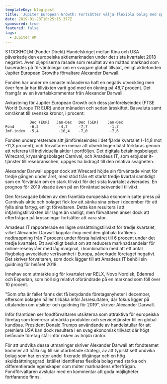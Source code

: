 ```yaml
---
templateKey: blog-post
title: 'Jupiter European Growth: Fortsätter välja flexibla bolag med spetsegenskaper'
date: 2019-01-28T10:25:15.377Z
sponsored: true
featured: false
tags:
  - Jupiter AM
---
```

STOCKHOLM (Fonder Direkt) Handelskriget mellan Kina och USA påverkade den europeiska aktiemarknaden under det sista kvartalet 2018 negativt. Även oljepriserna rasade som resultat av en mättad marknad som baserades på förväntningar om en svagare global tillväxt, enligt aktiefonden Jupiter European Growths förvaltare Alexander Darwall.

Fonden har under de senaste månaderna haft en negativ utveckling men över fem år har tillväxten varit god med en ökning på 48,7 procent. Det framgår av en kvartalskommentar från Alexander Darwall.

Avkastning för Jupiter European Growth och dess jämförelseindex (FTSE World Europe TR EUR) under månaden och sedan årsskiftet. Basvaluta samt omräknat till svenska kronor, i procent:
```
           Dec (EUR)   Jan-Dec   Dec (SEK)    Jan-Dec          
Fond       -6,2         -4,7     -7,7          -1,7            
Jmf-index  -5,4         -10,4    -7,0          -7,6     
```
Fonden underpresterade sitt jämförelseindex i det fjärde kvartalet (-14,8 mot -11,3 procent), och förvaltaren menar att utvecklingen bäst förklaras genom att referera till individuella aktier i portföljen. Det digitala betalningsbolaget Wirecard, kryssningsbolaget Carnival, och Amadeus IT, som erbjuder it-tjänster till resebranschen, uppges ha bidragit till den relativa svagheten.

Alexander Darwall uppger dock att Wirecard höjde sin förväntade vinst för tredje gången under året, med stöd från ett starkt tredje kvartal samtidigt som en förväntan om en stark tillväxt för det sista kvartalet aviserades. En prognos för 2019 visade även på en förväntad sekventiell tillväxt.

Den försvagade bilden av den framtida europeiska ekonomin satte press på Carnivals aktie och bolaget fick lov att sänka sina priser i december för att fylla sina fartyg, enligt förvaltaren. Detta kan resultera i att intjäningstillväxten blir lägre än vanligt, men förvaltaren anser dock att efterfrågan på kryssningar fortsätter att vara stor.

Amadeus IT rapporterade en lägre omsättningstillväxt för tredje kvartalet, vilket Alexander Darwall kopplar ihop med den globala trafikens nedtrappning från 7 procent under första halvåret till 6 procent under det tredje kvartalet. Ett avsiktligt beslut om att reducera marknadsandelar för online-resebyråer med låg marginal, i kombination med att ett antal flygbolag avvecklade verksamhet i Europa, påverkade företaget negativt. Det skriver förvaltaren, som dock lägger till att Amadeus IT behöll sin guidning för helåret 2018.

Innehav som utmärkte sig för kvartalet var RELX, Novo Nordisk, Edenred och Experian, som höll sig relativt oförändrade på en marknad som föll över 10 procent.

"Som ofta är fallet fanns det få betydande företagsnyheter i december, eftersom bolagen håller tillbaka inför årsresultaten, där fokus ligger på uttalanden om utsikter och guidning för 2019", skriver Alexander Darwall.

Inför framtiden ser fondförvaltaren utsikterna som attraktiva för europeiska företag som levererar utmärkta produkter och servicetjänster till en global kundbas. President Donald Trumps användande av handelstullar för att premiera USA kan dock resultera i en svag ekonomisk tillväxt där högt belånade företag står inför risken av höjda räntor.

För att undvika dessa utmaningar skriver Alexander Darwall att fondteamet kommer att hålla sig till sin utarbetade strategi, av att typiskt sett undvika bolag som har en stor andel fixerade tillgångar och en hög skuldsättningsgrad. Istället identifieras flexibla bolag med starka och differentierade egenskaper som möter marknadens efterfrågan. Fondförvaltaren avslutar med en kommentar att goda möjligheter fortfarande finns.
